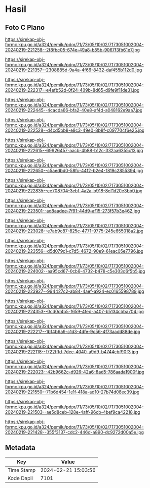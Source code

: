 # Hasil

## Foto C Plano

https://sirekap-obj-formc.kpu.go.id/a324/pemilu/pdpr/71/73/05/10/02/7173051002004-20240219-221258--2f8fbc05-674e-49a8-b55b-9067f3fb61e7.jpg

https://sirekap-obj-formc.kpu.go.id/a324/pemilu/pdpr/71/73/05/10/02/7173051002004-20240219-221357--2308885d-9a4a-4f66-8432-daf455b112d0.jpg

https://sirekap-obj-formc.kpu.go.id/a324/pemilu/pdpr/71/73/05/10/02/7173051002004-20240219-222317--e4efb52d-0f24-409b-8d65-d9fe9f11de31.jpg

https://sirekap-obj-formc.kpu.go.id/a324/pemilu/pdpr/71/73/05/10/02/7173051002004-20240219-222445--4cacda66-bfa2-40e8-af4d-a048162e9aa7.jpg

https://sirekap-obj-formc.kpu.go.id/a324/pemilu/pdpr/71/73/05/10/02/7173051002004-20240219-222528--d4cd5bb8-e8c3-49e0-8b8f-c097704f6e25.jpg

https://sirekap-obj-formc.kpu.go.id/a324/pemilu/pdpr/71/73/05/10/02/7173051002004-20240219-222615--69926457-aacb-4b88-b12c-332aa6355c13.jpg

https://sirekap-obj-formc.kpu.go.id/a324/pemilu/pdpr/71/73/05/10/02/7173051002004-20240219-222650--c5aedbd0-58fc-44f2-b2e4-1819c2855394.jpg

https://sirekap-obj-formc.kpu.go.id/a324/pemilu/pdpr/71/73/05/10/02/7173051002004-20240219-222835--ce708704-3ebf-4a2a-b918-8ef1d20e3bb0.jpg

https://sirekap-obj-formc.kpu.go.id/a324/pemilu/pdpr/71/73/05/10/02/7173051002004-20240219-223501--ad8aadee-7f91-44d9-af15-273f57b3e462.jpg

https://sirekap-obj-formc.kpu.go.id/a324/pemilu/pdpr/71/73/05/10/02/7173051002004-20240219-223028--e7ab9c87-825c-4771-9775-245e655018a2.jpg

https://sirekap-obj-formc.kpu.go.id/a324/pemilu/pdpr/71/73/05/10/02/7173051002004-20240219-223556--d5d079c1-c7d5-4672-90e9-61eac05e7796.jpg

https://sirekap-obj-formc.kpu.go.id/a324/pemilu/pdpr/71/73/05/10/02/7173051002004-20240219-224002--aa95cd67-0cb6-4732-b478-c5e303d6f5b5.jpg

https://sirekap-obj-formc.kpu.go.id/a324/pemilu/pdpr/71/73/05/10/02/7173051002004-20240219-223927--994427c2-ab84-4aef-a924-ec0165598789.jpg

https://sirekap-obj-formc.kpu.go.id/a324/pemilu/pdpr/71/73/05/10/02/7173051002004-20240219-224353--0cd0d4b5-f659-4fed-a407-b5134cbba704.jpg

https://sirekap-obj-formc.kpu.go.id/a324/pemilu/pdpr/71/73/05/10/02/7173051002004-20240219-222217--1b14b6a9-c1d3-4dfe-9c56-4f73aadd88de.jpg

https://sirekap-obj-formc.kpu.go.id/a324/pemilu/pdpr/71/73/05/10/02/7173051002004-20240219-222118--f722fffd-7dee-4040-a9d9-b4744cbf90f3.jpg

https://sirekap-obj-formc.kpu.go.id/a324/pemilu/pdpr/71/73/05/10/02/7173051002004-20240219-222023--42b9662c-d926-42a6-8ad5-786aada1900f.jpg

https://sirekap-obj-formc.kpu.go.id/a324/pemilu/pdpr/71/73/05/10/02/7173051002004-20240219-221550--71b6d454-1e1f-418a-ad10-27b74d08ec39.jpg

https://sirekap-obj-formc.kpu.go.id/a324/pemilu/pdpr/71/73/05/10/02/7173051002004-20240219-221503--ae5d8ceb-128e-4aff-96cb-4bef9ca42218.jpg

https://sirekap-obj-formc.kpu.go.id/a324/pemilu/pdpr/71/73/05/10/02/7173051002004-20240219-221428--355f3137-cdc2-446d-a890-dc9272d00a5e.jpg


## Metadata

| Key        | Value               |
| ---------- | ------------------- |
| Time Stamp | 2024-02-21 15:03:56 |
| Kode Dapil | 7101                |




